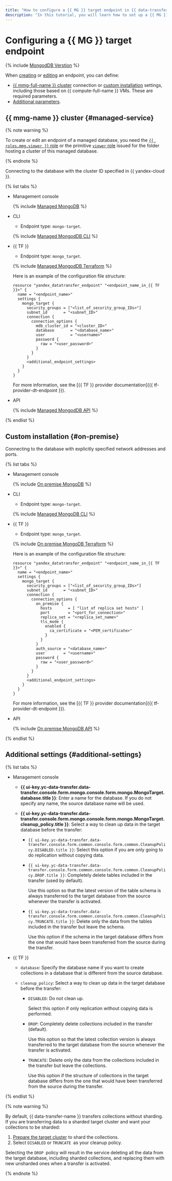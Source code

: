 ```yaml
---
title: "How to configure a {{ MG }} target endpoint in {{ data-transfer-full-name }}"
description: "In this tutorial, you will learn how to set up a {{ MG }} target endpoint in {{ data-transfer-full-name }}."
---
```


# Configuring a {{ MG }} target endpoint

{% include [MongodDB Verstion](../../../../_includes/data-transfer/notes/mongodb-version.md) %}

When [creating](../index.md#create) or [editing](../index.md#update) an endpoint, you can define:

* [{{ mmg-full-name }} cluster](#managed-service) connection or [custom installation](#on-premise) settings, including those based on {{ compute-full-name }} VMs. These are required parameters.
* [Additional parameters](#additional-settings).


## {{ mmg-name }} cluster {#managed-service}


{% note warning %}

To create or edit an endpoint of a managed database, you need the [`{{ roles.mmg.viewer }}` role](../../../../managed-mongodb/security/index.md#mmg-viewer) or the primitive [`viewer` role](../../../../iam/concepts/access-control/roles.md#viewer) issued for the folder hosting a cluster of this managed database.

{% endnote %}


Connecting to the database with the cluster ID specified in {{ yandex-cloud }}.

{% list tabs %}

- Management console

   {% include [Managed MongoDB](../../../../_includes/data-transfer/necessary-settings/ui/managed-mongodb.md) %}

- CLI

   * Endpoint type: `mongo-target`.

   {% include [Managed MongodDB CLI](../../../../_includes/data-transfer/necessary-settings/cli/managed-mongodb.md) %}

- {{ TF }}

   * Endpoint type: `mongo_target`.

   {% include [Managed MongodDB Terraform](../../../../_includes/data-transfer/necessary-settings/terraform/managed-mongodb.md) %}

   Here is an example of the configuration file structure:

   
   ```hcl
   resource "yandex_datatransfer_endpoint" "<endpoint_name_in_{{ TF }}>" {
     name = "<endpoint_name>"
     settings {
       mongo_target {
         security_groups = ["<list_of_security_group_IDs>"]
         subnet_id       = "<subnet_ID>"
         connection {
           connection_options {
             mdb_cluster_id = "<cluster_ID>"
             database       = "<database_name>"
             user           = "<username>"
             password {
               raw = "<user_password>"
             }
           }
         }
         <additional_endpoint_settings>
       }
     }
   }
   ```


   For more information, see the [{{ TF }} provider documentation]({{ tf-provider-dt-endpoint }}).

- API

   {% include [Managed MongodDB API](../../../../_includes/data-transfer/necessary-settings/api/managed-mongodb.md) %}

{% endlist %}


## Custom installation {#on-premise}

Connecting to the database with explicitly specified network addresses and ports.

{% list tabs %}

- Management console

   {% include [On premise MongoDB](../../../../_includes/data-transfer/necessary-settings/ui/on-premise-mongodb.md) %}

- CLI

   * Endpoint type: `mongo-target`.

   {% include [Managed MongoDB CLI](../../../../_includes/data-transfer/necessary-settings/cli/on-premise-mongodb.md) %}

- {{ TF }}

   * Endpoint type: `mongo_target`.

   {% include [On premise MongoDB Terraform](../../../../_includes/data-transfer/necessary-settings/terraform/on-premise-mongodb.md) %}

   Here is an example of the configuration file structure:

   
   ```hcl
   resource "yandex_datatransfer_endpoint" "<endpoint_name_in_{{ TF }}>" {
     name = "<endpoint_name>"
     settings {
       mongo_target {
         security_groups = ["<list_of_security_group_IDs>"]
         subnet_id       = "<subnet_ID>"
         connection {
           connection_options {
             on_premise {
               hosts       = [ "list of replica set hosts" ]
               port        = "<port_for_connection>"
               replica_set = "<replica_set_name>"
               tls_mode {
                 enabled {
                   ca_certificate = "<PEM_certificate>"
                 }
               }
             }
             auth_source = "<database_name>"
             user        = "<username>"
             password {
               raw = "<user_password>"
             }
           }
         }
         <additional_endpoint_settings>
       }
     }
   }
   ```


   For more information, see the [{{ TF }} provider documentation]({{ tf-provider-dt-endpoint }}).

- API

   {% include [On premise MongoDB API](../../../../_includes/data-transfer/necessary-settings/api/on-premise-mongodb.md) %}

{% endlist %}

## Additional settings {#additional-settings}

{% list tabs %}

- Management console

   * **{{ ui-key.yc-data-transfer.data-transfer.console.form.mongo.console.form.mongo.MongoTarget.database.title }}**: Enter a name for the database. If you do not specify any name, the source database name will be used.

   * **{{ ui-key.yc-data-transfer.data-transfer.console.form.mongo.console.form.mongo.MongoTarget.cleanup_policy.title }}**: Select a way to clean up data in the target database before the transfer:

      * `{{ ui-key.yc-data-transfer.data-transfer.console.form.common.console.form.common.CleanupPolicy.DISABLED.title }}`: Select this option if you are only going to do replication without copying data.

      * `{{ ui-key.yc-data-transfer.data-transfer.console.form.common.console.form.common.CleanupPolicy.DROP.title }}`: Completely delete tables included in the transfer (used by default).

         Use this option so that the latest version of the table schema is always transferred to the target database from the source whenever the transfer is activated.

      * `{{ ui-key.yc-data-transfer.data-transfer.console.form.common.console.form.common.CleanupPolicy.TRUNCATE.title }}`: Delete only the data from the tables included in the transfer but leave the schema.

         Use this option if the schema in the target database differs from the one that would have been transferred from the source during the transfer.

- {{ TF }}

   * `database`: Specify the database name if you want to create collections in a database that is different from the source database.

   * `cleanup_policy`: Select a way to clean up data in the target database before the transfer:

      * `DISABLED`: Do not clean up.

         Select this option if only replication without copying data is performed.

      * `DROP`: Completely delete collections included in the transfer (default).

         Use this option so that the latest collection version is always transferred to the target database from the source whenever the transfer is activated.

      * `TRUNCATE`: Delete only the data from the collections included in the transfer but leave the collections.

         Use this option if the structure of collections in the target database differs from the one that would have been transferred from the source during the transfer.

{% endlist %}

{% note warning %}

By default, {{ data-transfer-name }} transfers collections without sharding. If you are transferring data to a sharded target cluster and want your collections to be sharded:

1. [Prepare the target cluster](../../prepare.md#target-mg) to shard the collections.
1. Select `DISABLED` or `TRUNCATE `as your cleanup policy.

Selecting the `DROP `policy will result in the service deleting all the data from the target database, including sharded collections, and replacing them with new unsharded ones when a transfer is activated.

{% endnote %}

